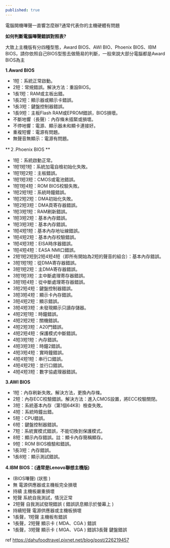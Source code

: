 ```yaml
---
published: true
---
```

電腦開機嗶聲一直響怎麼辦?通常代表你的主機硬體有問題

**如何判斷電腦嗶聲錯誤對照表?**

大致上主機版有分四種型態，Award BIOS、AWI BIO、Phoenix BIOS、IBM BIOS，請你依照自己BIOS型態去做簡易的判斷，一般來說大部分電腦都是Award BIOS為主

**1.Award BIOS**

-   1短：系統正常啟動。 
-   2短：常規錯誤。解決方法：重設BIOS。 
-   1長1短：RAM或主板出錯。 
-   1長2短：顯示器或顯示卡錯誤。 
-   1長3短：鍵盤控制器錯誤。 
-   1長9短：主板Flash RAM或EPROM錯誤，BIOS損壞。 
-   不斷地響（長聲）：內存條未插緊或損壞。 
-   不停地響：電源、顯示器未和顯卡連接好。 
-   重複短響：電源有問題。 
-   無聲音無顯示：電源有問題。 

**２.Phoenix BIOS **

-   1短：系統啟動正常。 
-   1短1短1短：系統加電自檢初始化失敗。 
-   1短1短2短：主板錯誤。 
-   1短1短3短：CMOS或電池錯誤。 
-   1短1短4短：ROM BIOS校驗失敗。 
-   1短2短1短：系統時鐘錯誤。 
-   1短2短2短：DMA初始化失敗。 
-   1短2短3短：DMA頁寄存器錯誤。 
-   1短3短1短：RAM刷新錯誤。 
-   1短3短2短：基本內存錯誤。 
-   1短3短3短：基本內存錯誤。 
-   1短4短1短：基本內存地址線錯誤。
-   1短4短2短：基本內存校驗錯誤。 
-   1短4短3短：EISA時序器錯誤。 
-   1短4短4短：EASA NMI口錯誤。 
-   2短1短2短到2短4短4短（即所有開始為2短的聲音的組合）：基本內存錯誤。 
-   3短1短1短：從DMA寄存器錯誤。 
-   3短1短2短：主DMA寄存器錯誤。 
-   3短1短3短：主中斷處理寄存器錯誤。 
-   3短1短4短：從中斷處理寄存器錯誤。 
-   3短2短4短：鍵盤控制器錯誤。 
-   3短3短4短：顯示卡內存錯誤。 
-   3短4短2短：顯示錯誤。 
-   3短4短3短：未發現顯示只讀存儲器。 
-   4短2短1短：時鐘錯誤。 
-   4短2短2短：關機錯誤。 
-   4短2短3短：A20門錯誤。 
-   4短2短4短：保護模式中斷錯誤。 
-   4短3短1短：內存錯誤。 
-   4短3短3短：時鐘2錯誤。 
-   4短3短4短：實時鐘錯誤。 
-   4短4短1短：串行口錯誤。 
-   4短4短2短：並行口錯誤。 
-   4短4短3短：數字協處理器錯誤。

**3.AWI BIOS**

-   1短：內存刷新失敗。解決方法，更換內存條。 
-   2短：內存ECC校驗錯誤。解決方法：進入CMOS設置，將ECC校驗關閉。
-   3短：系統基本內存（第1個64KB）檢查失敗。 
-   4短：系統時鐘出錯。 
-   5短：CPU錯誤。 
-   6短：鍵盤控制器錯誤。 
-   7短：系統實模式錯誤，不能切換到保護模式。 
-   8短：顯示內存錯誤。註：顯卡內存簡稱顯存。 
-   9短：ROM BIOS檢驗和錯誤。 
-   1長3短：內存錯誤。 
-   1長8短：顯示測試錯誤。 

**4.IBM BIOS：(通常是Lenovo聯想主機版)**

-   (BIOS嗶聲) (狀態 )
-   無 電源供應器或主機板完全損壞
-   持續 主機板嚴重損壞
-   短聲 系統自我測試，情況正常
-   2短聲 自我測試發現錯誤 ( 錯誤訊息顯示於螢幕上 )
-   持續短聲 電源供應器或主機板損壞
-   1長聲，1短聲 主機板有錯誤
-   1長聲，2短聲 顯示卡 ( MDA、CGA ) 錯誤
-   1長聲，3短聲 顯示卡 ( MGA、VGA ) 錯誤3長聲 鍵盤錯誤

ref
https://dahufoodtravel.pixnet.net/blog/post/226219457